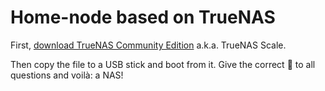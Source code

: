 # Home-node based on TrueNAS

First, [download TrueNAS Community Edition](https://www.truenas.com/truenas-community-edition/) a.k.a. TrueNAS Scale.

Then copy the file to a USB stick and boot from it. Give the correct :slightly_smiling_face: to all questions and voilà: a NAS!

